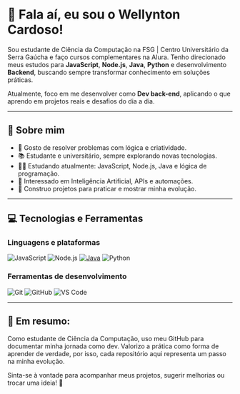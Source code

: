 # 🫡 Fala aí, eu sou o Wellynton Cardoso!

Sou estudante de Ciência da Computação na FSG | Centro Universitário da Serra Gaúcha e faço cursos complementares na Alura. Tenho direcionado meus estudos para **JavaScript**, **Node.js**, **Java**, **Python** e desenvolvimento **Backend**, buscando sempre transformar conhecimento em soluções práticas.

Atualmente, foco em me desenvolver como **Dev back-end**, aplicando o que aprendo em projetos reais e desafios do dia a dia.

---

## 🧠 Sobre mim

- 🧩 Gosto de resolver problemas com lógica e criatividade.
- 📚 Estudante e universitário, sempre explorando novas tecnologias.
- 🧑‍💻 Estudando atualmente: JavaScript, Node.js, Java e lógica de programação.
- 🧠 Interessado em Inteligência Artificial, APIs e automações.
- 🚀 Construo projetos para praticar e mostrar minha evolução.

---

## 💻 Tecnologias e Ferramentas

### Linguagens e plataformas
![JavaScript](https://img.shields.io/badge/JavaScript-F7DF1E?style=flat&logo=javascript&logoColor=black)
![Node.js](https://img.shields.io/badge/Node.js-339933?style=flat&logo=nodedotjs&logoColor=white)
[![Java](https://img.shields.io/badge/Java-ED8B00?style=flat&logo=openjdk&logoColor=white)](https://www.java.com/)
![Python](https://img.shields.io/badge/Python-3776AB?style=flat&logo=python&logoColor=white)


### Ferramentas de desenvolvimento
![Git](https://img.shields.io/badge/Git-F05032?style=flat&logo=git&logoColor=white)
![GitHub](https://img.shields.io/badge/GitHub-181717?style=flat&logo=github&logoColor=white)
![VS Code](https://img.shields.io/badge/VS_Code-007ACC?style=flat&logo=visual-studio-code&logoColor=white)


---

## 📌 Em resumo:

Como estudante de Ciência da Computação, uso meu GitHub para documentar minha jornada como dev. Valorizo a prática como forma de aprender de verdade, por isso, cada repositório aqui representa um passo na minha evolução.

Sinta-se à vontade para acompanhar meus projetos, sugerir melhorias ou trocar uma ideia! 🤝

